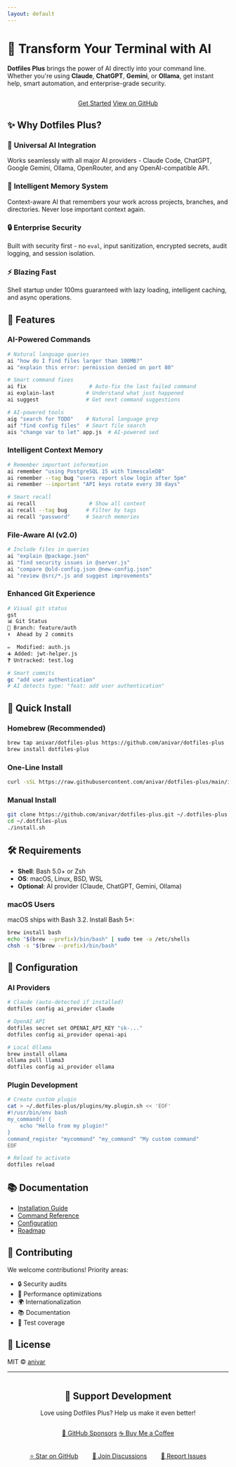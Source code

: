 ```yaml
---
layout: default
---
```


# 🚀 Transform Your Terminal with AI

**Dotfiles Plus** brings the power of AI directly into your command line. Whether you're using **Claude**, **ChatGPT**, **Gemini**, or **Ollama**, get instant help, smart automation, and enterprise-grade security.

<div style="text-align: center; margin: 2em 0;">
  <a href="#quick-install" class="btn">Get Started</a>
  <a href="https://github.com/anivar/dotfiles-plus" class="btn-secondary">View on GitHub</a>
</div>

## ✨ Why Dotfiles Plus?

### 🤖 **Universal AI Integration**
Works seamlessly with all major AI providers - Claude Code, ChatGPT, Google Gemini, Ollama, OpenRouter, and any OpenAI-compatible API.

### 🧠 **Intelligent Memory System**
Context-aware AI that remembers your work across projects, branches, and directories. Never lose important context again.

### 🔒 **Enterprise Security**
Built with security first - no `eval`, input sanitization, encrypted secrets, audit logging, and session isolation.

### ⚡ **Blazing Fast**
Shell startup under 100ms guaranteed with lazy loading, intelligent caching, and async operations.

## 🎯 Features

### AI-Powered Commands
```bash
# Natural language queries
ai "how do I find files larger than 100MB?"
ai "explain this error: permission denied on port 80"

# Smart command fixes
ai fix                    # Auto-fix the last failed command
ai explain-last          # Understand what just happened
ai suggest               # Get next command suggestions

# AI-powered tools
aig "search for TODO"    # Natural language grep
aif "find config files"  # Smart file search
ais "change var to let" app.js  # AI-powered sed
```

### Intelligent Context Memory
```bash
# Remember important information
ai remember "using PostgreSQL 15 with TimescaleDB"
ai remember --tag bug "users report slow login after 5pm"
ai remember --important "API keys rotate every 30 days"

# Smart recall
ai recall                 # Show all context
ai recall --tag bug      # Filter by tags
ai recall "password"     # Search memories
```

### File-Aware AI (v2.0)
```bash
# Include files in queries
ai "explain @package.json"
ai "find security issues in @server.js"
ai "compare @old-config.json @new-config.json"
ai "review @src/*.js and suggest improvements"
```

### Enhanced Git Experience
```bash
# Visual git status
gst
📊 Git Status
🌿 Branch: feature/auth
⬆️  Ahead by 2 commits

✏️  Modified: auth.js
➕ Added: jwt-helper.js
❓ Untracked: test.log

# Smart commits
gc "add user authentication"
# AI detects type: "feat: add user authentication"
```

## 💾 Quick Install

### Homebrew (Recommended)
```bash
brew tap anivar/dotfiles-plus https://github.com/anivar/dotfiles-plus
brew install dotfiles-plus
```

### One-Line Install
```bash
curl -sSL https://raw.githubusercontent.com/anivar/dotfiles-plus/main/install.sh | bash
```

### Manual Install
```bash
git clone https://github.com/anivar/dotfiles-plus.git ~/.dotfiles-plus
cd ~/.dotfiles-plus
./install.sh
```

## 🛠️ Requirements

- **Shell**: Bash 5.0+ or Zsh
- **OS**: macOS, Linux, BSD, WSL
- **Optional**: AI provider (Claude, ChatGPT, Gemini, Ollama)

### macOS Users
macOS ships with Bash 3.2. Install Bash 5+:
```bash
brew install bash
echo "$(brew --prefix)/bin/bash" | sudo tee -a /etc/shells
chsh -s "$(brew --prefix)/bin/bash"
```

## 🔧 Configuration

### AI Providers
```bash
# Claude (auto-detected if installed)
dotfiles config ai_provider claude

# OpenAI API
dotfiles secret set OPENAI_API_KEY "sk-..."
dotfiles config ai_provider openai-api

# Local Ollama
brew install ollama
ollama pull llama3
dotfiles config ai_provider ollama
```

### Plugin Development
```bash
# Create custom plugin
cat > ~/.dotfiles-plus/plugins/my.plugin.sh << 'EOF'
#!/usr/bin/env bash
my_command() {
    echo "Hello from my plugin!"
}
command_register "mycommand" "my_command" "My custom command"
EOF

# Reload to activate
dotfiles reload
```

## 📚 Documentation

- [Installation Guide](https://github.com/anivar/dotfiles-plus/blob/main/INSTALL.md)
- [Command Reference](https://github.com/anivar/dotfiles-plus/blob/main/COMMANDS.md)
- [Configuration](https://github.com/anivar/dotfiles-plus/blob/main/CONFIGURATION.md)
- [Roadmap](https://github.com/anivar/dotfiles-plus/blob/main/ROADMAP.md)

## 🤝 Contributing

We welcome contributions! Priority areas:
- 🔒 Security audits
- 🚀 Performance optimizations
- 🌍 Internationalization
- 📚 Documentation
- 🧪 Test coverage

## 📜 License

MIT © [anivar](https://github.com/anivar)

---

<div style="text-align: center; margin-top: 3em;">
  <h2>🤝 Support Development</h2>
  <p>Love using Dotfiles Plus? Help us make it even better!</p>
  <div style="margin: 2em 0;">
    <a href="https://github.com/sponsors/anivar" class="btn">💖 GitHub Sponsors</a>
    <a href="https://buymeacoffee.com/anivar" class="btn-secondary">☕ Buy Me a Coffee</a>
  </div>
  <p style="margin-top: 2em;">
    <a href="https://github.com/anivar/dotfiles-plus" style="margin: 0 1em;">⭐ Star on GitHub</a>
    <a href="https://github.com/anivar/dotfiles-plus/discussions" style="margin: 0 1em;">💬 Join Discussions</a>
    <a href="https://github.com/anivar/dotfiles-plus/issues" style="margin: 0 1em;">🐛 Report Issues</a>
  </p>
</div>